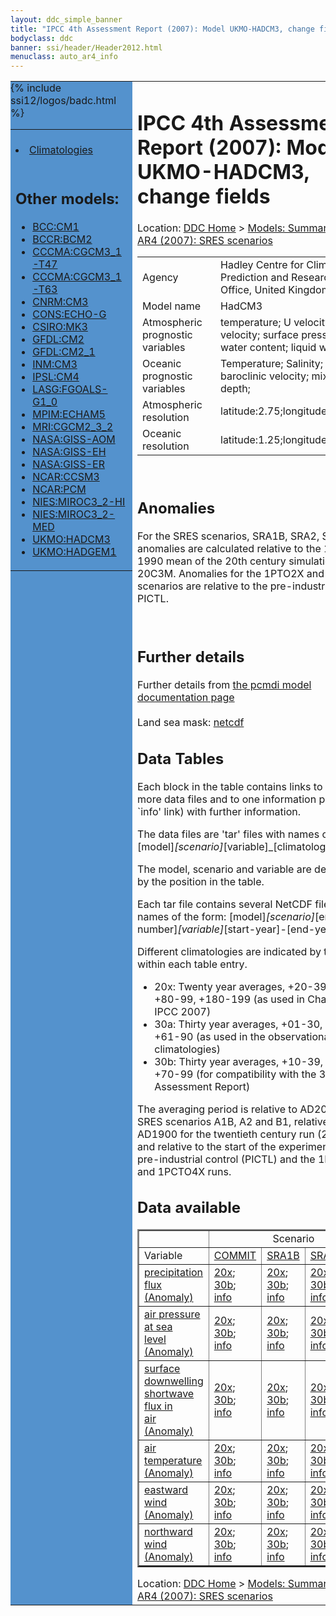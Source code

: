 ```yaml
---
layout: ddc_simple_banner
title: "IPCC 4th Assessment Report (2007): Model UKMO-HADCM3, change fields"
bodyclass: ddc
banner: ssi/header/Header2012.html
menuclass: auto_ar4_info
---
```



<table width="100%" border="0" cellspacing="0" cellpadding="0" style="border-collapse: collapse;">
<tr style="margin:0;padding:0;border:0;">
<td style="margin:0;padding:0;border:0;height:1pt;width:150pt;background:#5492CD;" valign="top" >

<div id="lh-col2" class="auto_ar4_info">
<table class="menumain" bgcolor="#5492CD" cellspacing="0" width="100%" border="0">
<tr><td>

<br/>
<li><a href="model-UKMO-HADCM3.html">Climatologies</a></li><br/>

<h2> Other models:</h2>
<ul>
<li><a href="model-BCC-CM1-change.html">BCC:CM1</a></li>
<li><a href="model-BCCR-BCM2-change.html">BCCR:BCM2</a></li>
<li><a href="model-CCCMA-CGCM3_1-T47-change.html">CCCMA:CGCM3_1-T47</a></li>
<li><a href="model-CCCMA-CGCM3_1-T63-change.html">CCCMA:CGCM3_1-T63</a></li>
<li><a href="model-CNRM-CM3-change.html">CNRM:CM3</a></li>
<li><a href="model-CONS-ECHO-G-change.html">CONS:ECHO-G</a></li>
<li><a href="model-CSIRO-MK3-change.html">CSIRO:MK3</a></li>
<li><a href="model-GFDL-CM2-change.html">GFDL:CM2</a></li>
<li><a href="model-GFDL-CM2_1-change.html">GFDL:CM2_1</a></li>
<li><a href="model-INM-CM3-change.html">INM:CM3</a></li>
<li><a href="model-IPSL-CM4-change.html">IPSL:CM4</a></li>
<li><a href="model-LASG-FGOALS-G1_0-change.html">LASG:FGOALS-G1_0</a></li>
<li><a href="model-MPIM-ECHAM5-change.html">MPIM:ECHAM5</a></li>
<li><a href="model-MRI-CGCM2_3_2-change.html">MRI:CGCM2_3_2</a></li>
<li><a href="model-NASA-GISS-AOM-change.html">NASA:GISS-AOM</a></li>
<li><a href="model-NASA-GISS-EH-change.html">NASA:GISS-EH</a></li>
<li><a href="model-NASA-GISS-ER-change.html">NASA:GISS-ER</a></li>
<li><a href="model-NCAR-CCSM3-change.html">NCAR:CCSM3</a></li>
<li><a href="model-NCAR-PCM-change.html">NCAR:PCM</a></li>
<li><a href="model-NIES-MIROC3_2-HI-change.html">NIES:MIROC3_2-HI</a></li>
<li><a href="model-NIES-MIROC3_2-MED-change.html">NIES:MIROC3_2-MED</a></li>
<li><a href="model-UKMO-HADCM3-change.html">UKMO:HADCM3</a></li>
<li><a href="model-UKMO-HADGEM1-change.html">UKMO:HADGEM1</a></li>
</ul>

</td></tr> 
{% include ssi12/logos/badc.html %}
</table>
</div>
</td>
<td><h1>IPCC 4th Assessment Report (2007): Model UKMO-HADCM3, change fields</h1>

<!-- Breadcrumb1 -->
<div id="breadcrumb1" align="left">
Location: <a href="/index.html">DDC Home</a> > <a href="/sim/gcm_clim/">Models: Summary Data</a>
> <a href="/sim/gcm_clim/SRES_AR4/index.html">AR4 (2007): SRES scenarios</a>
</div>
<!-- End of Breadcrumb1 --><table class="meta-data-table">
<tr>
     <td class="meta-table-col1">Agency</td><td> Hadley Centre for Climate Prediction and Research, Met Office, United Kingdom</td>
</tr>
<tr>
     <td class="meta-table-col1">Model name</td><td> HadCM3</td>
</tr>
<tr>
     <td class="meta-table-col1">Atmospheric prognostic variables</td><td> temperature; U velocity; V velocity;  surface pressure;  liquid water content;  liquid water;</td>
</tr>
<tr>
     <td class="meta-table-col1">Oceanic prognostic variables</td><td> Temperature; Salinity; U; V; baroclinic velocity; mixed-layer depth;</td>
</tr>
<tr>
     <td class="meta-table-col1">Atmospheric resolution</td><td> latitude:2.75;longitude:3.75</td>
</tr>
<tr>
     <td class="meta-table-col1">Oceanic resolution</td><td> latitude:1.25;longitude:1.25</td>
</tr>
</table>
<br/>

<h2>Anomalies</h2>

For the SRES scenarios, SRA1B, SRA2, SRB1, anomalies are calculated relative to
the 1961-1990 mean of the 20th century simulation, 20C3M. Anomalies for the
1PTO2X and 1PTO4X scenarios are relative to the pre-industrial control, PICTL.

<br/>
<h2>Further details</h2>
    Further details from <a href="http://www-pcmdi.llnl.gov/ipcc/model_documentation/ipcc_model_documentation.php">
          the pcmdi model documentation page</a>
<br/>
<br/>Land sea mask: <a href="/cgi-bin/downl/ar4_nc/sftlf/HADCM3_sftlf.nc">netcdf</a><br/>
<h2> Data Tables</h2>

Each block in the table contains links to one or more data files and
to one information page (the `info' link) with further information.
<p/>

The data files are 'tar' files with names of the form
[model]_[scenario]_[variable]_[climatology].tar.
<p/>

The model, scenario and variable are determined by the position in
the table.
<p/>

Each tar file contains several NetCDF files with names of the form:
[model]_[scenario]_[ensemble number]_[variable]_[start-year]-[end-year].nc.
<p/>

Different climatologies are indicated by the links within each table entry.
<ul>
<li>20x: Twenty year averages, +20-39, +46-65, +80-99, +180-199 (as used in Chapt. 10 of IPCC 2007)</li>
<li>30a: Thirty year averages, +01-30, +31-60, +61-90 (as used in the observational climatologies)</li>
<li>30b: Thirty year averages, +10-39, +40-69, +70-99 (for compatibility with the 3rd Assessment Report)</li>
</ul>
The averaging period is relative to AD2000 for SRES scenarios A1B, A2 and B1,
relative to AD1900 for the twentieth century run (20C3M) and relative to the
start of the experiment for the pre-industrial control (PICTL) and the
1PCTO2X and 1PCTO4X runs.
<p/>

<h2>Data available</h2>

<table class="data-table"  border="2">
<tr><td></td>
<td colspan="4" align="center">Scenario</td>
</tr>
<tr><td>Variable</td>
      <td><a href="scenario-COMMIT-change.html">COMMIT</a></td>
      <td><a href="scenario-SRA1B-change.html">SRA1B</a></td>
      <td><a href="scenario-SRA2-change.html">SRA2</a></td>
      <td><a href="scenario-SRB1-change.html">SRB1</a></td>
</tr>
<tr><td class="data-table-col1"><a href="var-precipitation_flux-change.html">precipitation<br/> flux (Anomaly)</a></td>
      <td class="data-table-item">
      <a href="/cgi-bin/downl/ar4_nc/pr-change/HADCM3_COMMIT_pr-change_c20x.tar">20x</a>;
      <a href="/cgi-bin/downl/ar4_nc/pr-change/HADCM3_COMMIT_pr-change_c30b.tar">30b</a>;
      <a href="/ar4/info/UKMO-HADCM3_COMMIT_pr.html">info</a></td>
      <td class="data-table-item">
      <a href="/cgi-bin/downl/ar4_nc/pr-change/HADCM3_SRA1B_pr-change_c20x.tar">20x</a>;
      <a href="/cgi-bin/downl/ar4_nc/pr-change/HADCM3_SRA1B_pr-change_c30b.tar">30b</a>;
      <a href="/ar4/info/UKMO-HADCM3_SRA1B_pr.html">info</a></td>
      <td class="data-table-item">
      <a href="/cgi-bin/downl/ar4_nc/pr-change/HADCM3_SRA2_pr-change_c20x.tar">20x</a>;
      <a href="/cgi-bin/downl/ar4_nc/pr-change/HADCM3_SRA2_pr-change_c30b.tar">30b</a>;
      <a href="/ar4/info/UKMO-HADCM3_SRA2_pr.html">info</a></td>
      <td class="data-table-item">
      <a href="/cgi-bin/downl/ar4_nc/pr-change/HADCM3_SRB1_pr-change_c20x.tar">20x</a>;
      <a href="/cgi-bin/downl/ar4_nc/pr-change/HADCM3_SRB1_pr-change_c30b.tar">30b</a>;
      <a href="/ar4/info/UKMO-HADCM3_SRB1_pr.html">info</a></td>
</tr>
<tr><td class="data-table-col1"><a href="var-air_pressure_at_sea_level-change.html">air pressure at sea<br/> level (Anomaly)</a></td>
      <td class="data-table-item">
      <a href="/cgi-bin/downl/ar4_nc/psl-change/HADCM3_COMMIT_psl-change_c20x.tar">20x</a>;
      <a href="/cgi-bin/downl/ar4_nc/psl-change/HADCM3_COMMIT_psl-change_c30b.tar">30b</a>;
      <a href="/ar4/info/UKMO-HADCM3_COMMIT_psl.html">info</a></td>
      <td class="data-table-item">
      <a href="/cgi-bin/downl/ar4_nc/psl-change/HADCM3_SRA1B_psl-change_c20x.tar">20x</a>;
      <a href="/cgi-bin/downl/ar4_nc/psl-change/HADCM3_SRA1B_psl-change_c30b.tar">30b</a>;
      <a href="/ar4/info/UKMO-HADCM3_SRA1B_psl.html">info</a></td>
      <td class="data-table-item">
      <a href="/cgi-bin/downl/ar4_nc/psl-change/HADCM3_SRA2_psl-change_c20x.tar">20x</a>;
      <a href="/cgi-bin/downl/ar4_nc/psl-change/HADCM3_SRA2_psl-change_c30b.tar">30b</a>;
      <a href="/ar4/info/UKMO-HADCM3_SRA2_psl.html">info</a></td>
      <td class="data-table-item">
      <a href="/cgi-bin/downl/ar4_nc/psl-change/HADCM3_SRB1_psl-change_c20x.tar">20x</a>;
      <a href="/cgi-bin/downl/ar4_nc/psl-change/HADCM3_SRB1_psl-change_c30b.tar">30b</a>;
      <a href="/ar4/info/UKMO-HADCM3_SRB1_psl.html">info</a></td>
</tr>
<tr><td class="data-table-col1"><a href="var-surface_downwelling_shortwave_flux_in_air-change.html">surface downwelling<br/> shortwave flux in<br/> air (Anomaly)</a></td>
      <td class="data-table-item">
      <a href="/cgi-bin/downl/ar4_nc/rsds-change/HADCM3_COMMIT_rsds-change_c20x.tar">20x</a>;
      <a href="/cgi-bin/downl/ar4_nc/rsds-change/HADCM3_COMMIT_rsds-change_c30b.tar">30b</a>;
      <a href="/ar4/info/UKMO-HADCM3_COMMIT_rsds.html">info</a></td>
      <td class="data-table-item">
      <a href="/cgi-bin/downl/ar4_nc/rsds-change/HADCM3_SRA1B_rsds-change_c20x.tar">20x</a>;
      <a href="/cgi-bin/downl/ar4_nc/rsds-change/HADCM3_SRA1B_rsds-change_c30b.tar">30b</a>;
      <a href="/ar4/info/UKMO-HADCM3_SRA1B_rsds.html">info</a></td>
      <td class="data-table-item">
      <a href="/cgi-bin/downl/ar4_nc/rsds-change/HADCM3_SRA2_rsds-change_c20x.tar">20x</a>;
      <a href="/cgi-bin/downl/ar4_nc/rsds-change/HADCM3_SRA2_rsds-change_c30b.tar">30b</a>;
      <a href="/ar4/info/UKMO-HADCM3_SRA2_rsds.html">info</a></td>
      <td class="data-table-item">
      <a href="/cgi-bin/downl/ar4_nc/rsds-change/HADCM3_SRB1_rsds-change_c20x.tar">20x</a>;
      <a href="/cgi-bin/downl/ar4_nc/rsds-change/HADCM3_SRB1_rsds-change_c30b.tar">30b</a>;
      <a href="/ar4/info/UKMO-HADCM3_SRB1_rsds.html">info</a></td>
</tr>
<tr><td class="data-table-col1"><a href="var-air_temperature-change.html">air<br/> temperature (Anomaly)</a></td>
      <td class="data-table-item">
      <a href="/cgi-bin/downl/ar4_nc/tas-change/HADCM3_COMMIT_tas-change_c20x.tar">20x</a>;
      <a href="/cgi-bin/downl/ar4_nc/tas-change/HADCM3_COMMIT_tas-change_c30b.tar">30b</a>;
      <a href="/ar4/info/UKMO-HADCM3_COMMIT_tas.html">info</a></td>
      <td class="data-table-item">
      <a href="/cgi-bin/downl/ar4_nc/tas-change/HADCM3_SRA1B_tas-change_c20x.tar">20x</a>;
      <a href="/cgi-bin/downl/ar4_nc/tas-change/HADCM3_SRA1B_tas-change_c30b.tar">30b</a>;
      <a href="/ar4/info/UKMO-HADCM3_SRA1B_tas.html">info</a></td>
      <td class="data-table-item">
      <a href="/cgi-bin/downl/ar4_nc/tas-change/HADCM3_SRA2_tas-change_c20x.tar">20x</a>;
      <a href="/cgi-bin/downl/ar4_nc/tas-change/HADCM3_SRA2_tas-change_c30b.tar">30b</a>;
      <a href="/ar4/info/UKMO-HADCM3_SRA2_tas.html">info</a></td>
      <td class="data-table-item">
      <a href="/cgi-bin/downl/ar4_nc/tas-change/HADCM3_SRB1_tas-change_c20x.tar">20x</a>;
      <a href="/cgi-bin/downl/ar4_nc/tas-change/HADCM3_SRB1_tas-change_c30b.tar">30b</a>;
      <a href="/ar4/info/UKMO-HADCM3_SRB1_tas.html">info</a></td>
</tr>
<tr><td class="data-table-col1"><a href="var-eastward_wind-change.html">eastward wind (Anomaly)</a></td>
      <td class="data-table-item">
      <a href="/cgi-bin/downl/ar4_nc/uas-change/HADCM3_COMMIT_uas-change_c20x.tar">20x</a>;
      <a href="/cgi-bin/downl/ar4_nc/uas-change/HADCM3_COMMIT_uas-change_c30b.tar">30b</a>;
      <a href="/ar4/info/UKMO-HADCM3_COMMIT_uas.html">info</a></td>
      <td class="data-table-item">
      <a href="/cgi-bin/downl/ar4_nc/uas-change/HADCM3_SRA1B_uas-change_c20x.tar">20x</a>;
      <a href="/cgi-bin/downl/ar4_nc/uas-change/HADCM3_SRA1B_uas-change_c30b.tar">30b</a>;
      <a href="/ar4/info/UKMO-HADCM3_SRA1B_uas.html">info</a></td>
      <td class="data-table-item">
      <a href="/cgi-bin/downl/ar4_nc/uas-change/HADCM3_SRA2_uas-change_c20x.tar">20x</a>;
      <a href="/cgi-bin/downl/ar4_nc/uas-change/HADCM3_SRA2_uas-change_c30b.tar">30b</a>;
      <a href="/ar4/info/UKMO-HADCM3_SRA2_uas.html">info</a></td>
      <td class="data-table-item">
      <a href="/cgi-bin/downl/ar4_nc/uas-change/HADCM3_SRB1_uas-change_c20x.tar">20x</a>;
      <a href="/cgi-bin/downl/ar4_nc/uas-change/HADCM3_SRB1_uas-change_c30b.tar">30b</a>;
      <a href="/ar4/info/UKMO-HADCM3_SRB1_uas.html">info</a></td>
</tr>
<tr><td class="data-table-col1"><a href="var-northward_wind-change.html">northward wind (Anomaly)</a></td>
      <td class="data-table-item">
      <a href="/cgi-bin/downl/ar4_nc/vas-change/HADCM3_COMMIT_vas-change_c20x.tar">20x</a>;
      <a href="/cgi-bin/downl/ar4_nc/vas-change/HADCM3_COMMIT_vas-change_c30b.tar">30b</a>;
      <a href="/ar4/info/UKMO-HADCM3_COMMIT_vas.html">info</a></td>
      <td class="data-table-item">
      <a href="/cgi-bin/downl/ar4_nc/vas-change/HADCM3_SRA1B_vas-change_c20x.tar">20x</a>;
      <a href="/cgi-bin/downl/ar4_nc/vas-change/HADCM3_SRA1B_vas-change_c30b.tar">30b</a>;
      <a href="/ar4/info/UKMO-HADCM3_SRA1B_vas.html">info</a></td>
      <td class="data-table-item">
      <a href="/cgi-bin/downl/ar4_nc/vas-change/HADCM3_SRA2_vas-change_c20x.tar">20x</a>;
      <a href="/cgi-bin/downl/ar4_nc/vas-change/HADCM3_SRA2_vas-change_c30b.tar">30b</a>;
      <a href="/ar4/info/UKMO-HADCM3_SRA2_vas.html">info</a></td>
      <td class="data-table-item">
      <a href="/cgi-bin/downl/ar4_nc/vas-change/HADCM3_SRB1_vas-change_c20x.tar">20x</a>;
      <a href="/cgi-bin/downl/ar4_nc/vas-change/HADCM3_SRB1_vas-change_c30b.tar">30b</a>;
      <a href="/ar4/info/UKMO-HADCM3_SRB1_vas.html">info</a></td>
</tr>
</table>
</div>
<!-- Breadcrumb2 -->
<div id="breadcrumb2" align="left">
Location: <a href="/index.html">DDC Home</a> > <a href="/sim/gcm_clim/">Models: Summary Data</a>
> <a href="/sim/gcm_clim/SRES_AR4/index.html">AR4 (2007): SRES scenarios</a>
</div>
<!-- End of Breadcrumb2 --></td></tr></table>
